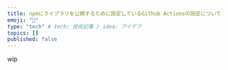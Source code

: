 ```yaml
---
title: npmにライブラリを公開するために設定しているGithub Actionsの設定について
emoji: "🚀"
type: "tech" # tech: 技術記事 / idea: アイデア
topics: []
published: false
---
```


wip